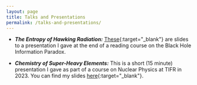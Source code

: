 ```yaml
---
layout: page
title: Talks and Presentations
permalink: /talks-and-presentations/
---
```


- ***The Entropy of Hawking Radiation:*** [These](/assets/wormholes_slides.pdf){:target="_blank"} are slides to a presentation I gave at the end of a reading course on the Black Hole Information Paradox. 

- ***Chemistry of Super-Heavy Elements:*** This is a short (15 minute) presentation I gave as part of a course on Nuclear Physics at TIFR in 2023. You can find my slides [here](/assets/she.pdf){:target="_blank"}. 